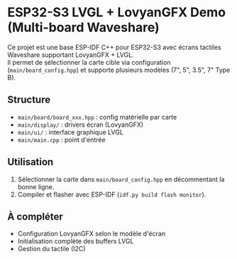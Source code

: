 # ESP32-S3 LVGL + LovyanGFX Demo (Multi-board Waveshare)

Ce projet est une base ESP-IDF C++ pour ESP32-S3 avec écrans tactiles Waveshare supportant LovyanGFX + LVGL.  
Il permet de sélectionner la carte cible via configuration (`main/board_config.hpp`) et supporte plusieurs modèles (7", 5", 3.5", 7" Type B).

## Structure

- `main/board/board_xxx.hpp` : config matérielle par carte
- `main/display/` : drivers écran (LovyanGFX)
- `main/ui/` : interface graphique LVGL
- `main/main.cpp` : point d'entrée

## Utilisation

1. Sélectionner la carte dans `main/board_config.hpp` en décommentant la bonne ligne.
2. Compiler et flasher avec ESP-IDF (`idf.py build flash monitor`).

## À compléter

- Configuration LovyanGFX selon le modèle d'écran
- Initialisation complète des buffers LVGL
- Gestion du tactile (I2C)